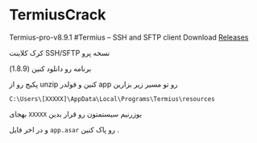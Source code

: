 # TermiusCrack
Termius-pro-v8.9.1
#Termius – SSH and SFTP client
Download [Releases](https://github.com/Matialz7/TermiusCrack/releases/download/main/Termius.V8.9.1.zip)

کرک کلاینت SSH/SFTP نسخه پرو 
  
برنامه رو دانلود کنین (1.8.9)
  
پکیج رو از unzip کنین و فولدر app رو تو مسیر زیر بزارین 
```
C:\Users\[XXXXX]\AppData\Local\Programs\Termius\resources
```


بهجای ```XXXXX``` یوزرنیم سیستمتون رو قرار بدین 

  
و در اخر فایل ```app.asar``` رو پاک کنین .
